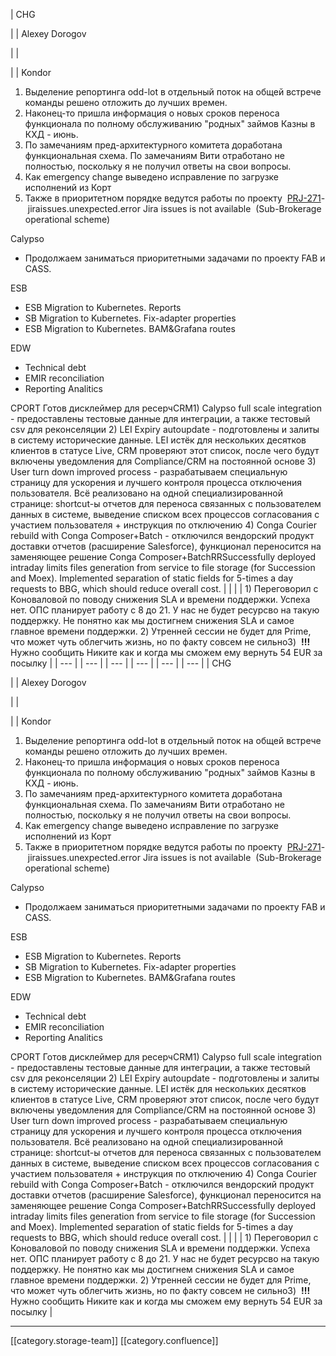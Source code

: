 





| CHG

 | 
| Alexey Dorogov

 | 
|    

 | 
| Kondor
1. Выделение репортинга odd-lot в отдельный поток на общей встрече команды решено отложить до лучших времен.
1. Наконец-то пришла информация о новых сроков переноса функционала по полному обслуживанию "родных" займов Казны в КХД - июнь.
1. По замечаниям пред-архитектурного комитета доработана функциональная схема. По замечаниям Вити отработано не полностью, поскольку я не получил ответы на свои вопросы.
1. Как emergency change выведено исправление по загрузке исполнений из Корт
1. Также в приоритетном порядке ведутся работы по проекту  [PRJ-271](http://jira/browse/PRJ-271)- jiraissues.unexpected.error Jira issues is not available  (Sub-Brokerage operational scheme)

Calypso<ul><li>Продолжаем заниматься приоритетными задачами по проекту FAB и CASS. </li></ul>ESB<ul><li>ESB Migration to Kubernetes. Reports</li><li>SB Migration to Kubernetes. Fix-adapter properties</li><li>ESB Migration to Kubernetes. BAM&Grafana routes</li></ul>EDW<ul><li>Technical debt</li><li>EMIR reconciliation</li><li>Reporting Analitics</li></ul>CPORT Готов дисклеймер для ресерчCRM1) Calypso full scale integration - предоставлены тестовые данные для интеграции, а также тестовый csv для реконcеляции  2) LEI Expiry autoupdate - подготовлены и залиты в систему исторические данные. LEI истёк для нескольких десятков клиентов в статусе Live, CRM проверяют этот список, после чего будут включены уведомления для Compliance/CRM на постоянной основе 3) User turn down improved process - разрабатываем специальную страницу для ускорения и лучшего контроля процесса отключения пользователя. Всё реализовано на одной специализированной странице: shortcut-ы отчетов для переноса связанных с пользователем данных в системе, выведение списком всех процессов согласования с участием пользователя + инструкция по отключению 4) Conga Courier rebuild with Conga Composer+Batch - отключился вендорский продукт доставки отчетов (расширение Salesforce), функционал переносится на заменяющее решение Conga Composer+BatchRRSuccessfully deployed intraday limits files generation from service to file storage (for Succession and Moex). Implemented separation of static fields for 5-times a day requests to BBG, which should reduce overall cost. | 
|  | 
| 1) Переговорил с Коноваловой по поводу снижения SLA и времени поддержки. Успеха нет. ОПС планирует работу с 8 до 21. У нас не будет ресурсво на такую поддержку. Не понятно как мы достигнем снижения SLA и самое главное времени поддержки. 2) Утренней сессии не будет для Prime, что может чуть облегчить жизнь, но по факту совсем не сильно3)  **!!!**  Нужно сообщить Никите как и когда мы сможем ему вернуть 54 EUR за посылку | 
|  --- | 
|  --- | 
|  --- | 
|  --- | 
|  --- | 
|  --- | 
| CHG

 | 
| Alexey Dorogov

 | 
|    

 | 
| Kondor
1. Выделение репортинга odd-lot в отдельный поток на общей встрече команды решено отложить до лучших времен.
1. Наконец-то пришла информация о новых сроков переноса функционала по полному обслуживанию "родных" займов Казны в КХД - июнь.
1. По замечаниям пред-архитектурного комитета доработана функциональная схема. По замечаниям Вити отработано не полностью, поскольку я не получил ответы на свои вопросы.
1. Как emergency change выведено исправление по загрузке исполнений из Корт
1. Также в приоритетном порядке ведутся работы по проекту  [PRJ-271](http://jira/browse/PRJ-271)- jiraissues.unexpected.error Jira issues is not available  (Sub-Brokerage operational scheme)

Calypso<ul><li>Продолжаем заниматься приоритетными задачами по проекту FAB и CASS. </li></ul>ESB<ul><li>ESB Migration to Kubernetes. Reports</li><li>SB Migration to Kubernetes. Fix-adapter properties</li><li>ESB Migration to Kubernetes. BAM&Grafana routes</li></ul>EDW<ul><li>Technical debt</li><li>EMIR reconciliation</li><li>Reporting Analitics</li></ul>CPORT Готов дисклеймер для ресерчCRM1) Calypso full scale integration - предоставлены тестовые данные для интеграции, а также тестовый csv для реконcеляции  2) LEI Expiry autoupdate - подготовлены и залиты в систему исторические данные. LEI истёк для нескольких десятков клиентов в статусе Live, CRM проверяют этот список, после чего будут включены уведомления для Compliance/CRM на постоянной основе 3) User turn down improved process - разрабатываем специальную страницу для ускорения и лучшего контроля процесса отключения пользователя. Всё реализовано на одной специализированной странице: shortcut-ы отчетов для переноса связанных с пользователем данных в системе, выведение списком всех процессов согласования с участием пользователя + инструкция по отключению 4) Conga Courier rebuild with Conga Composer+Batch - отключился вендорский продукт доставки отчетов (расширение Salesforce), функционал переносится на заменяющее решение Conga Composer+BatchRRSuccessfully deployed intraday limits files generation from service to file storage (for Succession and Moex). Implemented separation of static fields for 5-times a day requests to BBG, which should reduce overall cost. | 
|  | 
| 1) Переговорил с Коноваловой по поводу снижения SLA и времени поддержки. Успеха нет. ОПС планирует работу с 8 до 21. У нас не будет ресурсво на такую поддержку. Не понятно как мы достигнем снижения SLA и самое главное времени поддержки. 2) Утренней сессии не будет для Prime, что может чуть облегчить жизнь, но по факту совсем не сильно3)  **!!!**  Нужно сообщить Никите как и когда мы сможем ему вернуть 54 EUR за посылку | 







*****

[[category.storage-team]] 
[[category.confluence]] 
